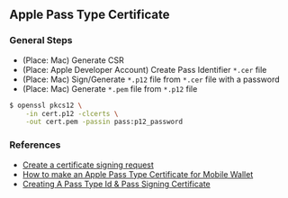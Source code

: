 ## Apple Pass Type Certificate

### General Steps

- (Place: Mac) Generate CSR
- (Place: Apple Developer Account) Create Pass Identifier `*.cer` file
- (Place: Mac) Sign/Generate `*.p12` file from `*.cer` file with a password
- (Place: Mac) Generate `*.pem` file from `*.p12` file

```sh
$ openssl pkcs12 \
    -in cert.p12 -clcerts \
    -out cert.pem -passin pass:p12_password
```

### References 

- [Create a certificate signing request](https://help.apple.com/developer-account/#/devbfa00fef7)
- [How to make an Apple Pass Type Certificate for Mobile Wallet](https://support.airship.com/hc/en-us/articles/213493683-How-to-make-an-Apple-Pass-Type-Certificate-for-Mobile-Wallet)
- [Creating A Pass Type Id & Pass Signing Certificate](https://www.skycore.com/help/creating-pass-signing-certificate/)